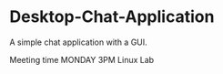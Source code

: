 # Desktop-Chat-Application
A simple chat application with a GUI.

Meeting time MONDAY 3PM Linux Lab
